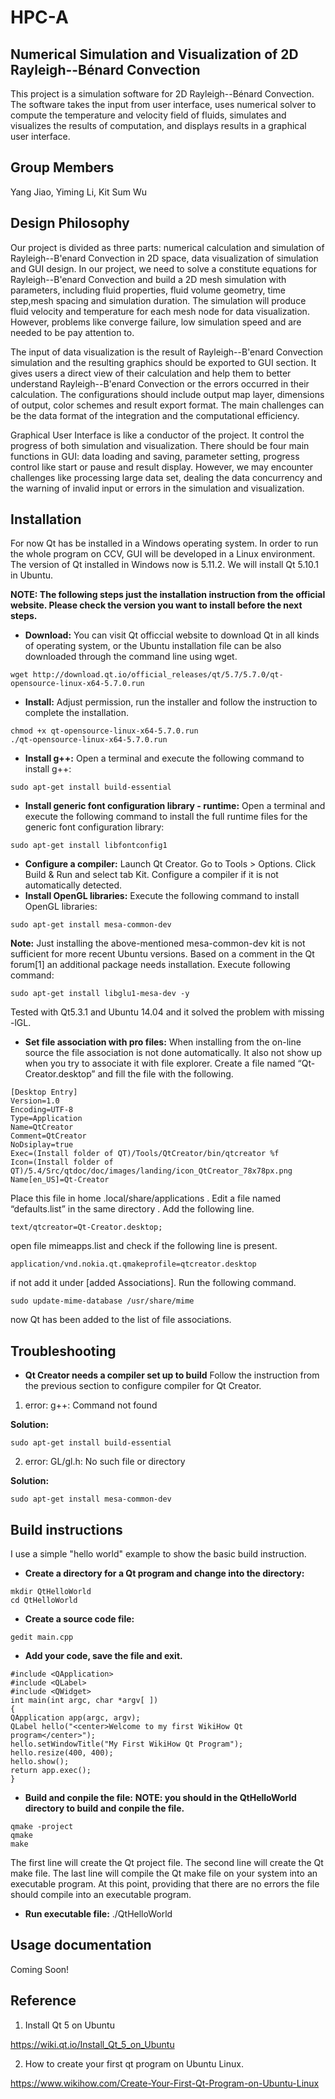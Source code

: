 # HPC-A
## Numerical Simulation and Visualization of 2D Rayleigh--Bénard Convection
This project is a simulation software for 2D Rayleigh--Bénard Convection. The software takes the input
from user interface, uses numerical solver to compute the temperature and velocity field of fluids,
simulates and visualizes the results of computation, and displays results in a graphical user interface.

## Group Members
Yang Jiao, Yiming Li, Kit Sum Wu  

## Design Philosophy
Our project is divided as three parts: numerical calculation and simulation of Rayleigh--B\'enard Convection in 2D space, data visualization of simulation and GUI design. In our project, we need to solve a constitute equations for Rayleigh--B\'enard Convection and  build a 2D mesh simulation with parameters, including fluid properties, fluid volume geometry, time step,mesh spacing and simulation duration. The simulation will produce fluid velocity and temperature for each mesh node for data visualization. However, problems like converge failure, low simulation speed and are needed to be pay attention to.
 
The input of data visualization is the result of Rayleigh--B\'enard Convection simulation and the resulting graphics should be exported to GUI section. It gives users a direct view of their calculation and help them to better understand Rayleigh--B\'enard Convection or the errors occurred in their calculation. The configurations should include output map layer, dimensions of output, color schemes and result export format. The main challenges can be the data format of the integration and the computational efficiency.
 
Graphical User Interface is like a conductor of the project. It control the progress of both simulation and visualization. There should be four main functions in GUI: data loading and saving, parameter setting, progress control like start or pause and result display. However, we may encounter challenges like processing large data set, dealing the data concurrency and the warning of invalid input or errors in the simulation and visualization.

## Installation
For now Qt has be installed in a Windows operating system. In order to run the whole program on CCV, GUI will be developed in a Linux environment. The version of Qt installed in Windows now is 5.11.2. We will install Qt 5.10.1 in Ubuntu.

**NOTE: The following steps just the installation instruction from the official website. Please check the version you want to install before the next steps.**

- **Download:**
You can visit Qt officcial website to download Qt in all kinds of operating system, or the Ubuntu installation file can be also downloaded through the command line using wget.
```
wget http://download.qt.io/official_releases/qt/5.7/5.7.0/qt-opensource-linux-x64-5.7.0.run
```
- **Install:**
Adjust permission, run the installer and follow the instruction to complete the installation.
```
chmod +x qt-opensource-linux-x64-5.7.0.run
./qt-opensource-linux-x64-5.7.0.run
```
- **Install g++:**
Open a terminal and execute the following command to install g++:
```
sudo apt-get install build-essential
```
- **Install generic font configuration library - runtime:**
Open a terminal and execute the following command to install the full runtime files for the generic font configuration library:
```
sudo apt-get install libfontconfig1
```
- **Configure a compiler:**
Launch Qt Creator. Go to Tools > Options. Click Build & Run and select tab Kit. Configure a compiler if it is not automatically detected.
- **Install OpenGL libraries:**
Execute the following command to install OpenGL libraries:
```
sudo apt-get install mesa-common-dev
```
**Note:** Just installing the above-mentioned mesa-common-dev kit is not sufficient for more recent Ubuntu versions. Based on a comment in the Qt forum[1] an additional package needs installation. Execute following command:
```
sudo apt-get install libglu1-mesa-dev -y
```
Tested with Qt5.3.1 and Ubuntu 14.04 and it solved the problem with missing -lGL.
- **Set file association with pro files:**
When installing from the on-line source the file association is not done automatically. It also not show up when you try to associate it with file explorer. Create a file named “Qt-Creator.desktop” and fill the file with the following.
```
[Desktop Entry]
Version=1.0
Encoding=UTF-8
Type=Application
Name=QtCreator
Comment=QtCreator
NoDsiplay=true
Exec=(Install folder of QT)/Tools/QtCreator/bin/qtcreator %f
Icon=(Install folder of QT)/5.4/Src/qtdoc/doc/images/landing/icon_QtCreator_78x78px.png
Name[en_US]=Qt-Creator
```
Place this file in home .local/share/applications .
Edit a file named “defaults.list” in the same directory . Add the following line.
```
text/qtcreator=Qt-Creator.desktop;
```
open file mimeapps.list and check if the following line is present.
```
application/vnd.nokia.qt.qmakeprofile=qtcreator.desktop
```
if not add it under [added Associations].
Run the following command.
```
sudo update-mime-database /usr/share/mime
```
now Qt has been added to the list of file associations.

## Troubleshooting
- **Qt Creator needs a compiler set up to build**
Follow the instruction from the previous section to configure compiler for Qt Creator.
1. error: g++: Command not found

**Solution:**
```
sudo apt-get install build-essential
```
2. error: GL/gl.h: No such file or directory

**Solution:**
```
sudo apt-get install mesa-common-dev
```

## Build instructions

I use a simple "hello world" example to show the basic build instruction.

- **Create a directory for a Qt program and change into the directory:**
```
mkdir QtHelloWorld
cd QtHelloWorld
```

- **Create a source code file:**

```
gedit main.cpp
```
- **Add your code, save the file and exit.**
```
#include <QApplication>
#include <QLabel>
#include <QWidget>
int main(int argc, char *argv[ ])
{
QApplication app(argc, argv);
QLabel hello("<center>Welcome to my first WikiHow Qt program</center>");
hello.setWindowTitle("My First WikiHow Qt Program");
hello.resize(400, 400);
hello.show();
return app.exec();
}
```


- **Build and conpile the file:**
**NOTE: you should in the QtHelloWorld directory to build and conpile the file.**

```
qmake -project
qmake
make
```
The first line will create the Qt project file.
The second line will create the Qt make file.
The last line will compile the Qt make file on your system into an executable program. At this point, providing that there are no errors the file should compile into an executable program.

- **Run executable file:**
 ./QtHelloWorld



## Usage documentation
Coming Soon!

## Reference
1. Install Qt 5 on Ubuntu

https://wiki.qt.io/Install_Qt_5_on_Ubuntu

2. How to create your first qt program on Ubuntu Linux.

https://www.wikihow.com/Create-Your-First-Qt-Program-on-Ubuntu-Linux
